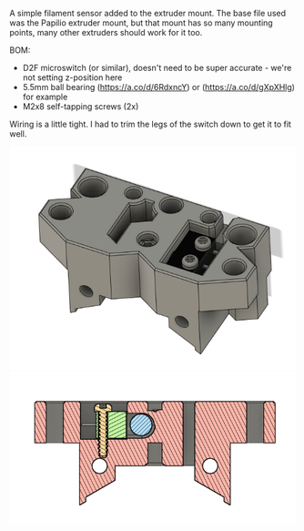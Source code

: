 A simple filament sensor added to the extruder mount. The base file used was the Papilio extruder mount, but that mount has so many mounting points, many other extruders should work for it too.

BOM:
- D2F microswitch (or similar), doesn't need to be super accurate - we're not setting z-position here
- 5.5mm ball bearing (https://a.co/d/6RdxncY) or (https://a.co/d/gXpXHlg) for example
- M2x8 self-tapping screws (2x)

Wiring is a little tight. I had to trim the legs of the switch down to get it to fit well.

<img src="./Images/Front.png"/>
<img src="./Images/Section.png"/>

